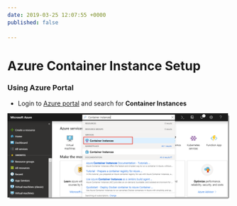```yaml
---
date: 2019-03-25 12:07:55 +0000
published: false

---
```

# Azure Container Instance Setup

### Using Azure Portal

* Login to [Azure portal](https://portal.azure.com "azure portal") and search for **Container Instances**

![](/uploads/portal_aci_search.png)